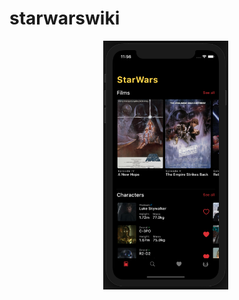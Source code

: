 # starwarswiki

<p align="center">
  <img src="screens/home_page.png" width="200" alt="">
  <img src="screens/app_presentation.gif" width="200" alt="">
</p>

